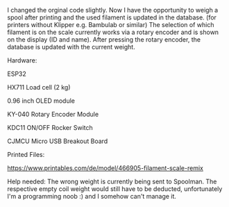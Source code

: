 I changed the orginal code slightly.
Now I have the opportunity to weigh a spool after printing and the used filament is updated in the database. (for printers without Klipper e.g. Bambulab or similar)
The selection of which filament is on the scale currently works via a rotary encoder and is shown on the display (ID and name).
After pressing the rotary encoder, the database is updated with the current weight.

Hardware:

ESP32

HX711 Load cell (2 kg)

0.96 inch OLED module

KY-040 Rotary Encoder Module

KDC11 ON/OFF Rocker Switch

CJMCU Micro USB Breakout Board



Printed Files:

https://www.printables.com/de/model/466905-filament-scale-remix

Help needed:
The wrong weight is currently being sent to Spoolman. The respective empty coil weight would still have to be deducted, unfortunately I'm a programming noob :) and I somehow can't manage it.
